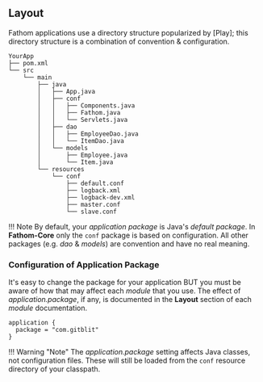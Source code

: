 ## Layout

Fathom applications use a directory structure popularized by [Play]; this directory structure is a combination of convention & configuration.

```
YourApp
├── pom.xml
└── src
    └── main
        ├── java
        │   ├── App.java
        │   ├── conf
        │   │   ├── Components.java
        │   │   ├── Fathom.java
        │   │   └── Servlets.java
        │   ├── dao
        │   │   ├── EmployeeDao.java
        │   │   └── ItemDao.java
        │   └── models
        │       ├── Employee.java
        │       └── Item.java
        └── resources
            └── conf
                ├── default.conf
                ├── logback.xml
                ├── logback-dev.xml
                ├── master.conf
                └── slave.conf
```
!!! Note
    By default, your *application package* is Java's *default package*.  In **Fathom-Core** only the `conf` package is based on configuration.  All other packages (e.g. *dao* & *models*) are convention and have no real meaning.

### Configuration of Application Package

It's easy to change the package for your application BUT you must be aware of how that may affect each *module* that you use.  The effect of *application.package*, if any, is documented in the **Layout** section of each *module* documentation.

```hocon
application {
  package = "com.gitblit"
}
```

!!! Warning "Note"
    The *application.package* setting affects Java classes, not configuration files.  These will still be loaded from the `conf` resource directory of your classpath.
